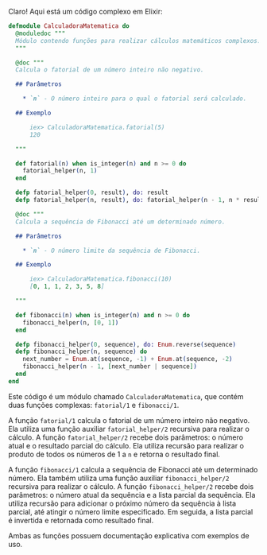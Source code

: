 Claro! Aqui está um código complexo em Elixir:

```elixir
defmodule CalculadoraMatematica do
  @moduledoc """
  Módulo contendo funções para realizar cálculos matemáticos complexos.
  """

  @doc """
  Calcula o fatorial de um número inteiro não negativo.

  ## Parâmetros

    * `n` - O número inteiro para o qual o fatorial será calculado.

  ## Exemplo

      iex> CalculadoraMatematica.fatorial(5)
      120

  """

  def fatorial(n) when is_integer(n) and n >= 0 do
    fatorial_helper(n, 1)
  end

  defp fatorial_helper(0, result), do: result
  defp fatorial_helper(n, result), do: fatorial_helper(n - 1, n * result)

  @doc """
  Calcula a sequência de Fibonacci até um determinado número.

  ## Parâmetros

    * `n` - O número limite da sequência de Fibonacci.

  ## Exemplo

      iex> CalculadoraMatematica.fibonacci(10)
      [0, 1, 1, 2, 3, 5, 8]

  """

  def fibonacci(n) when is_integer(n) and n >= 0 do
    fibonacci_helper(n, [0, 1])
  end

  defp fibonacci_helper(0, sequence), do: Enum.reverse(sequence)
  defp fibonacci_helper(n, sequence) do
    next_number = Enum.at(sequence, -1) + Enum.at(sequence, -2)
    fibonacci_helper(n - 1, [next_number | sequence])
  end
end
```

Este código é um módulo chamado `CalculadoraMatematica`, que contém duas funções complexas: `fatorial/1` e `fibonacci/1`. 

A função `fatorial/1` calcula o fatorial de um número inteiro não negativo. Ela utiliza uma função auxiliar `fatorial_helper/2` recursiva para realizar o cálculo. A função `fatorial_helper/2` recebe dois parâmetros: o número atual e o resultado parcial do cálculo. Ela utiliza recursão para realizar o produto de todos os números de 1 a `n` e retorna o resultado final.

A função `fibonacci/1` calcula a sequência de Fibonacci até um determinado número. Ela também utiliza uma função auxiliar `fibonacci_helper/2` recursiva para realizar o cálculo. A função `fibonacci_helper/2` recebe dois parâmetros: o número atual da sequência e a lista parcial da sequência. Ela utiliza recursão para adicionar o próximo número da sequência à lista parcial, até atingir o número limite especificado. Em seguida, a lista parcial é invertida e retornada como resultado final.

Ambas as funções possuem documentação explicativa com exemplos de uso.